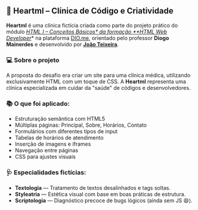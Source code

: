 ## 💚 Heartml – Clínica de Código e Criatividade

**Heartml** é uma clínica fictícia criada como parte do projeto prático do módulo *[HTML I – Conceitos Básicos* da formação **HTML Web Developer](https://github.com/digitalinnovationone/trilha-html-modulo-2)** na plataforma [DIO.me](https://dio.me), orientado pelo professor **Diogo Mainerdes** e desenvolvido por **[João Teixeira](https://github.com/joaocvteixeira)**.

### 💻 Sobre o projeto
A proposta do desafio era criar um site para uma clínica médica, utilizando exclusivamente HTML com um toque de CSS. A **Heartml** representa uma clínica especializada em cuidar da "saúde" de códigos e desenvolvedores.

### 📚 O que foi aplicado:
- Estruturação semântica com HTML5
- Múltiplas páginas: Principal, Sobre, Horários, Contato
- Formulários com diferentes tipos de input
- Tabelas de horários de atendimento
- Inserção de imagens e iframes
- Navegação entre páginas
- CSS para ajustes visuais

### 🩺 Especialidades fictícias:
- **Textologia** — Tratamento de textos desalinhados e tags soltas.
- **Styleatria** — Estética visual com base em boas práticas de estrutura.
- **Scriptologia** — Diagnóstico precoce de bugs lógicos (ainda sem JS 😄).

